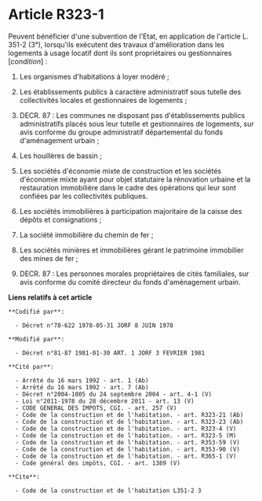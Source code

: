 # Article R323-1

Peuvent bénéficier d'une subvention de l'Etat, en application de l'article L. 351-2 (3°), lorsqu'ils exécutent des travaux
d'amélioration dans les logements à usage locatif dont ils sont propriétaires ou gestionnaires [*condition*] :

1. Les organismes d'habitations à loyer modéré ;

2. Les établissements publics à caractère administratif sous tutelle des collectivités locales et gestionnaires de
logements ;

3. DECR. 87 : Les communes ne disposant pas d'établissements publics administratifs placés sous leur tutelle et gestionnaires
de logements, sur avis conforme du groupe administratif départemental du fonds d'aménagement urbain ;

4. Les houillères de bassin ;

5. Les sociétés d'économie mixte de construction et les sociétés d'économie mixte ayant pour objet statutaire la rénovation
urbaine et la restauration immobilière dans le cadre des opérations qui leur sont confiées par les collectivités publiques.

6. Les sociétés immobilières à participation majoritaire de la caisse des dépôts et consignations ;

7. La société immobilière du chemin de fer ;

8. Les sociétés minières et immobilières gérant le patrimoine immobilier des mines de fer ;

9. DECR. 87 : Les personnes morales propriétaires de cités familiales, sur avis conforme du comité directeur du fonds
d'aménagement urbain.

**Liens relatifs à cet article**

	**Codifié par**:

	  - Décret n°78-622 1978-05-31 JORF 8 JUIN 1978

	**Modifié par**:

	  - Décret n°81-87 1981-01-30 ART. 1 JORF 3 FEVRIER 1981

	**Cité par**:

	  - Arrêté du 16 mars 1992 - art. 1 (Ab)
	  - Arrêté du 16 mars 1992 - art. 7 (Ab)
	  - Décret n°2004-1005 du 24 septembre 2004 - art. 4-1 (V)
	  - Loi n°2011-1978 du 28 décembre 2011 - art. 13 (V)
	  - CODE GENERAL DES IMPOTS, CGI. - art. 257 (V)
	  - Code de la construction et de l'habitation. - art. R323-21 (Ab)
	  - Code de la construction et de l'habitation. - art. R323-23 (Ab)
	  - Code de la construction et de l'habitation. - art. R323-4 (V)
	  - Code de la construction et de l'habitation. - art. R323-5 (M)
	  - Code de la construction et de l'habitation. - art. R353-59 (V)
	  - Code de la construction et de l'habitation. - art. R353-90 (V)
	  - Code de la construction et de l'habitation. - art. R365-1 (V)
	  - Code général des impôts, CGI. - art. 1389 (V)

	**Cite**:

	  - Code de la construction et de l'habitation L351-2 3
